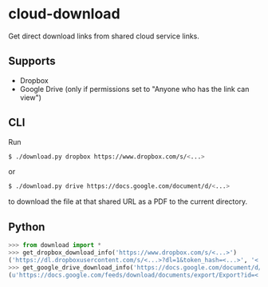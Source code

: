 cloud-download
==============

Get direct download links from shared cloud service links.

## Supports
* Dropbox
* Google Drive (only if permissions set to "Anyone who has the link can view")

## CLI
Run
```sh
$ ./download.py dropbox https://www.dropbox.com/s/<...>
```
or
```sh
$ ./download.py drive https://docs.google.com/document/d/<...>
```
to download the file at that shared URL as a PDF to the current directory.

## Python
```python
>>> from download import *
>>> get_dropbox_download_info('https://www.dropbox.com/s/<...>')
('https://dl.dropboxusercontent.com/s/<...>?dl=1&token_hash=<...>', '<...>.pdf')
>>> get_google_drive_download_info('https://docs.google.com/document/d/<...>')
(u'https://docs.google.com/feeds/download/documents/export/Export?id=<...>&exportFormat=pdf', u'<...>.pdf')
```
